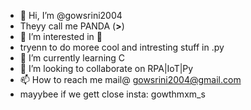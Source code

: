 - 👋 Hi, I’m @gowsrini2004
- Theyy call me PANDA (**>**)
- 👀 I’m interested in 🐍
- tryenn to do moree cool and intresting stuff in .py
- 🌱 I’m currently learning C
- 💞️ I’m looking to collaborate on RPA|IoT|Py
- 📫 How to reach me mail@ gowsrini2004@gmail.com 
- mayybee if we gett close insta: gowthmxm_s



<!---
gowsrini2004/gowsrini2004 is a ✨ special ✨ repository because its `README.md` (this file) appears on your GitHub profile.
You can click the Preview link to take a look at your changes.
--->
